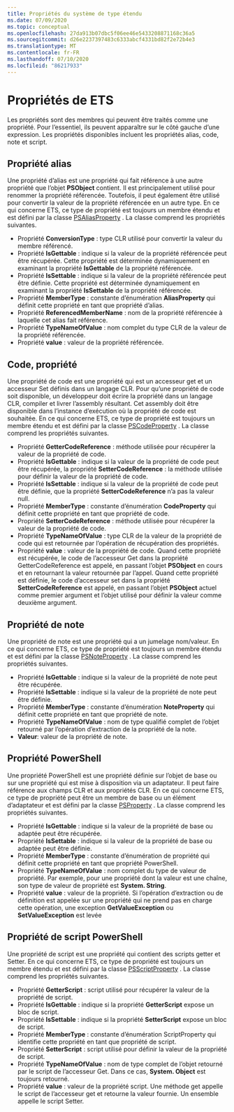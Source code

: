 ```yaml
---
title: Propriétés du système de type étendu
ms.date: 07/09/2020
ms.topic: conceptual
ms.openlocfilehash: 27da913b07dbc5f06ee46e5433208871168c36a5
ms.sourcegitcommit: d26e2237397483c6333abcf4331bd82f2e72b4e3
ms.translationtype: MT
ms.contentlocale: fr-FR
ms.lasthandoff: 07/10/2020
ms.locfileid: "86217933"
---
```

# <a name="ets-properties"></a>Propriétés de ETS

Les propriétés sont des membres qui peuvent être traités comme une propriété. Pour l’essentiel, ils peuvent apparaître sur le côté gauche d’une expression. Les propriétés disponibles incluent les propriétés alias, code, note et script.

## <a name="alias-property"></a>Propriété alias

Une propriété d’alias est une propriété qui fait référence à une autre propriété que l’objet **PSObject** contient. Il est principalement utilisé pour renommer la propriété référencée. Toutefois, il peut également être utilisé pour convertir la valeur de la propriété référencée en un autre type. En ce qui concerne ETS, ce type de propriété est toujours un membre étendu et est défini par la classe [PSAliasProperty](/dotnet/api/system.management.automation.psaliasproperty) . La classe comprend les propriétés suivantes.

- Propriété **ConversionType** : type CLR utilisé pour convertir la valeur du membre référencé.
- Propriété **IsGettable** : indique si la valeur de la propriété référencée peut être récupérée.
  Cette propriété est déterminée dynamiquement en examinant la propriété **IsGettable** de la propriété référencée.
- Propriété **IsSettable** : indique si la valeur de la propriété référencée peut être définie. Cette propriété est déterminée dynamiquement en examinant la propriété **IsSettable** de la propriété référencée.
- Propriété **MemberType** : constante d’énumération **AliasProperty** qui définit cette propriété en tant que propriété d’alias.
- Propriété **ReferencedMemberName** : nom de la propriété référencée à laquelle cet alias fait référence.
- Propriété **TypeNameOfValue** : nom complet du type CLR de la valeur de la propriété référencée.
- Propriété **value** : valeur de la propriété référencée.

## <a name="code-property"></a>Code, propriété

Une propriété de code est une propriété qui est un accesseur get et un accesseur Set définis dans un langage CLR. Pour qu’une propriété de code soit disponible, un développeur doit écrire la propriété dans un langage CLR, compiler et livrer l’assembly résultant. Cet assembly doit être disponible dans l’instance d’exécution où la propriété de code est souhaitée. En ce qui concerne ETS, ce type de propriété est toujours un membre étendu et est défini par la classe [PSCodeProperty](/dotnet/api/system.management.automation.pscodeproperty) . La classe comprend les propriétés suivantes.

- Propriété **GetterCodeReference** : méthode utilisée pour récupérer la valeur de la propriété de code.
- Propriété **IsGettable** : indique si la valeur de la propriété de code peut être récupérée, la propriété **SetterCodeReference** : la méthode utilisée pour définir la valeur de la propriété de code.
- Propriété **IsSettable** : indique si la valeur de la propriété de code peut être définie, que la propriété **SetterCodeReference** n’a pas la valeur null.
- Propriété **MemberType** : constante d’énumération **CodeProperty** qui définit cette propriété en tant que propriété de code.
- Propriété **SetterCodeReference** : méthode utilisée pour récupérer la valeur de la propriété de code.
- Propriété **TypeNameOfValue** : type CLR de la valeur de la propriété de code qui est retournée par l’opération de récupération des propriétés.
- Propriété **value** : valeur de la propriété de code. Quand cette propriété est récupérée, le code de l’accesseur Get dans la propriété GetterCodeReference est appelé, en passant l’objet **PSObject** en cours et en retournant la valeur retournée par l’appel. Quand cette propriété est définie, le code d’accesseur set dans la propriété **SetterCodeReference** est appelé, en passant l’objet **PSObject** actuel comme premier argument et l’objet utilisé pour définir la valeur comme deuxième argument.

## <a name="note-property"></a>Propriété de note

Une propriété de note est une propriété qui a un jumelage nom/valeur. En ce qui concerne ETS, ce type de propriété est toujours un membre étendu et est défini par la classe [PSNoteProperty](/dotnet/api/system.management.automation.psnoteproperty) . La classe comprend les propriétés suivantes.

- Propriété **IsGettable** : indique si la valeur de la propriété de note peut être récupérée.
- Propriété **IsSettable** : indique si la valeur de la propriété de note peut être définie.
- Propriété **MemberType** : constante d’énumération **NoteProperty** qui définit cette propriété en tant que propriété de note.
- Propriété **TypeNameOfValue** : nom de type qualifié complet de l’objet retourné par l’opération d’extraction de la propriété de la note.
- **Valeur**: valeur de la propriété de note.

## <a name="powershell-property"></a>Propriété PowerShell

Une propriété PowerShell est une propriété définie sur l’objet de base ou sur une propriété qui est mise à disposition via un adaptateur. Il peut faire référence aux champs CLR et aux propriétés CLR. En ce qui concerne ETS, ce type de propriété peut être un membre de base ou un élément d’adaptateur et est défini par la classe [PSProperty](/dotnet/api/system.management.automation.psproperty) . La classe comprend les propriétés suivantes.

- Propriété **IsGettable** : indique si la valeur de la propriété de base ou adaptée peut être récupérée.
- Propriété **IsSettable** : indique si la valeur de la propriété de base ou adaptée peut être définie.
- Propriété **MemberType** : constante d’énumération de propriété qui définit cette propriété en tant que propriété PowerShell.
- Propriété **TypeNameOfValue** : nom complet du type de valeur de propriété. Par exemple, pour une propriété dont la valeur est une chaîne, son type de valeur de propriété est **System. String**.
- Propriété **value** : valeur de la propriété. Si l’opération d’extraction ou de définition est appelée sur une propriété qui ne prend pas en charge cette opération, une exception **GetValueException** ou **SetValueException** est levée

## <a name="powershell-script-property"></a>Propriété de script PowerShell

Une propriété de script est une propriété qui contient des scripts getter et Setter. En ce qui concerne ETS, ce type de propriété est toujours un membre étendu et est défini par la classe [PSScriptProperty](/dotnet/api/system.management.automation.psscriptproperty) . La classe comprend les propriétés suivantes.

- Propriété **GetterScript** : script utilisé pour récupérer la valeur de la propriété de script.
- Propriété **IsGettable** : indique si la propriété **GetterScript** expose un bloc de script.
- Propriété **IsSettable** : indique si la propriété **SetterScript** expose un bloc de script.
- Propriété **MemberType** : constante d’énumération ScriptProperty qui identifie cette propriété en tant que propriété de script.
- Propriété **SetterScript** : script utilisé pour définir la valeur de la propriété de script.
- Propriété **TypeNameOfValue** : nom de type complet de l’objet retourné par le script de l’accesseur Get. Dans ce cas, **System. Object** est toujours retourné.
- Propriété **value** : valeur de la propriété script. Une méthode get appelle le script de l’accesseur get et retourne la valeur fournie. Un ensemble appelle le script Setter.
